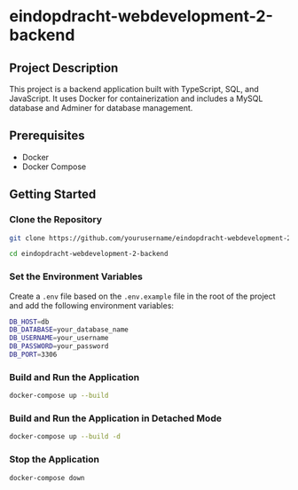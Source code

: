 # eindopdracht-webdevelopment-2-backend

## Project Description

This project is a backend application built with TypeScript, SQL, and JavaScript. It uses Docker for containerization and includes a MySQL database and Adminer for database management.

## Prerequisites

- Docker
- Docker Compose

## Getting Started

### Clone the Repository

```sh
git clone https://github.com/yourusername/eindopdracht-webdevelopment-2-backend.git

cd eindopdracht-webdevelopment-2-backend
```

### Set the Environment Variables

Create a `.env` file based on the `.env.example` file in the root of the project and add the following environment variables:

```sh
DB_HOST=db
DB_DATABASE=your_database_name
DB_USERNAME=your_username
DB_PASSWORD=your_password
DB_PORT=3306
```

### Build and Run the Application

```sh
docker-compose up --build
```

### Build and Run the Application in Detached Mode

```sh
docker-compose up --build -d
```

### Stop the Application

```sh
docker-compose down
```
